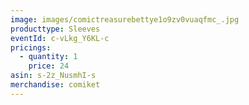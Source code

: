 ```yaml
---
image: images/comictreasurebettye1o9zv0vuaqfmc_.jpg
producttype: Sleeves
eventId: c-vLkg_Y6KL-c
pricings:
  - quantity: 1
    price: 24
asin: s-2z_NusmhI-s
merchandise: comiket
---
```

